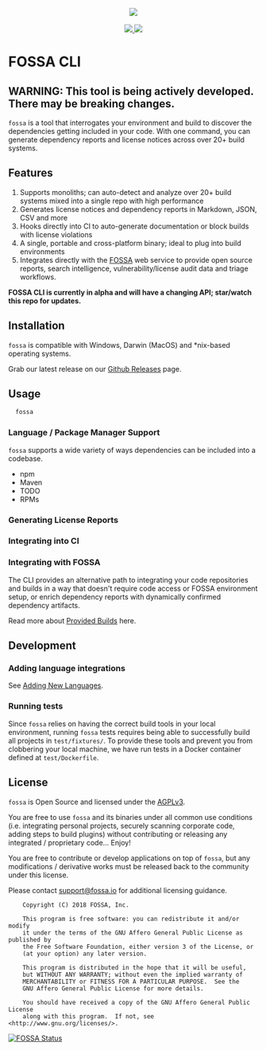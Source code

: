 <p align="center">
	<img src="https://fossa.io/images/logo.svg"/><br/><br/>
	<a href="https://app.fossa.io/projects/git%2Bgithub.com%2Ffossas%2Ffossa-cli?ref=badge_shield" alt="FOSSA Status">
    <img src="https://app.fossa.io/api/projects/git%2Bgithub.com%2Ffossas%2Ffossa-cli.svg?type=shield"/>
  </a>
	<a href="https://circleci.com/gh/fossas/fossa-cli" alt="CircleCI Tests">
    <img src="https://circleci.com/gh/fossas/fossa-cli.svg?style=svg&circle-token=f55f707e21ac39a80127d3372a1a1452ec94f4f7"/>
  </a>
</p>

# FOSSA CLI

## WARNING: This tool is being actively developed. There may be breaking changes.

`fossa` is a tool that interrogates your environment and build to discover the dependencies getting included in your code.  With one command, you can generate dependency reports and license notices across over 20+ build systems.

## Features

 1. Supports monoliths; can auto-detect and analyze over 20+ build systems mixed into a single repo with high performance
 2. Generates license notices and dependency reports in Markdown, JSON, CSV and more
 3. Hooks directly into CI to auto-generate documentation or block builds with license violations
 4. A single, portable and cross-platform binary; ideal to plug into build environments
 5. Integrates directly with the [FOSSA](https://fossa.io) web service to provide open source reports, search intelligence, vulnerability/license audit data and triage workflows.

**FOSSA CLI is currently in alpha and will have a changing API; star/watch this repo for updates.**

## Installation

`fossa` is compatible with Windows, Darwin (MacOS) and *nix-based operating systems.

Grab our latest release on our [Github Releases](releases/) page.

<!--
TODO: real installation instructions
### Install with Curl (Linux / MacOS)

```bash
  curl -L
```

### Install with npm/yarn (All Platforms)

If you have npm/yarn on your machine, you can get `fossa` with:

```bash
  npm install -g fossa
```

OR

```bash
  yarn add --global fossa
```

### Install with Homebrew (MacOS)

```bash
  brew install fossa
```
-->

## Usage

```bash
  fossa
```

### Language / Package Manager Support

`fossa` supports a wide variety of ways dependencies can be included into a codebase.

 - npm
 - Maven
 - TODO
 - RPMs

### Generating License Reports

### Integrating into CI

### Integrating with FOSSA

The CLI provides an alternative path to integrating your code repositories and builds in a way that doesn't require code access or FOSSA environment setup, or enrich dependency reports with dynamically confirmed dependency artifacts.

Read more about [Provided Builds](https://fossa.io/docs/getting-started/provided-builds) here.

## Development

### Adding language integrations

See [Adding New Languages](docs/integrations/adding-new-languages.md).

### Running tests

Since `fossa` relies on having the correct build tools in your local environment, running `fossa` tests requires being able to successfully build all projects in `test/fixtures/`. To provide these tools and prevent you from clobbering your local machine, we have run tests in a Docker container defined at `test/Dockerfile`.

## License

`fossa` is Open Source and licensed under the [AGPLv3](https://tldrlegal.com/license/gnu-affero-general-public-license-v3-(agpl-3.0)).

You are free to use `fossa` and its binaries under all common use conditions (i.e. integrating personal projects, securely scanning corporate code, adding steps to build plugins) without contributing or releasing any integrated / proprietary code... Enjoy!

You are free to contribute or develop applications on top of `fossa`, but any modifications / derivative works must be released back to the community under this license.

Please contact [support@fossa.io](mailto:support@fossa.io) for additional licensing guidance.

```
    Copyright (C) 2018 FOSSA, Inc.

    This program is free software: you can redistribute it and/or modify
    it under the terms of the GNU Affero General Public License as published by
    the Free Software Foundation, either version 3 of the License, or
    (at your option) any later version.

    This program is distributed in the hope that it will be useful,
    but WITHOUT ANY WARRANTY; without even the implied warranty of
    MERCHANTABILITY or FITNESS FOR A PARTICULAR PURPOSE.  See the
    GNU Affero General Public License for more details.

    You should have received a copy of the GNU Affero General Public License
    along with this program.  If not, see <http://www.gnu.org/licenses/>.
```

[![FOSSA Status](https://app.fossa.io/api/projects/git%2Bgithub.com%2Ffossas%2Ffossa-cli.svg?type=large)](https://app.fossa.io/projects/git%2Bgithub.com%2Ffossas%2Ffossa-cli?ref=badge_large)
